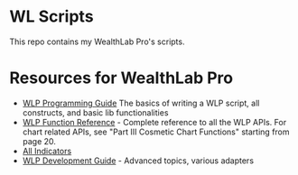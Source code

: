# WL Scripts

This repo contains my WealthLab Pro's scripts.

# Resources for WealthLab Pro

* [WLP Programming Guide](https://www.fidelity.com/bin-public/060_www_fidelity_com/documents/WLP_Programming_Guide.pdf) The basics of writing a WLP script, all constructs, and basic lib functionalities
* [WLP Function Reference](http://personal.fidelity.com/products/atp/content/wsFuncRef_US.pdf) - Complete reference to all the WLP APIs. For chart related APIs, see "Part III Cosmetic Chart Functions" starting from page 20.
* [All Indicators](http://www2.wealth-lab.com/WL5Wiki/AllPages.aspx?Cat=Standard%20Indicators)
* [WLP Development Guide](http://www2.wealth-lab.com/WL5Wiki/apiDevelopmentGuide.ashx) - Advanced topics, various adapters

